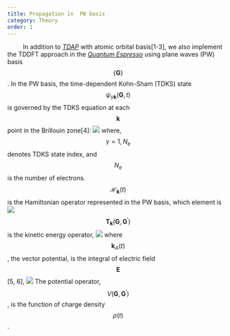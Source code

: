 ```yaml
---
title: Propagation in  PW basis
category: Theory
order: 1
---
```



&nbsp;&nbsp;&nbsp;&nbsp;&nbsp;&nbsp;&nbsp;&nbsp;<!--indentation-->
In addition to *[TDAP](http://tdap.iphy.ac.cn/)* with atomic orbital basis[1-3], we also implement the TDDFT approach in the *[Quantum Espresso](https://www.quantum-espresso.org/)* using plane waves (PW) basis $$ \{ \mathbf{G} \} $$. In the PW basis, the time-dependent Kohn-Sham (TDKS) state $$ \psi_{\gamma \mathbf{k} }( \mathbf{G},t) $$  is governed by the TDKS equation at each $$\mathbf{k} $$ point in the Brillouin zone[4]:
![](/TDAPW/formula/2020/04/18-Theory/1.png)
where, $$ \gamma = 1,  N_e   $$   denotes TDKS state index, and  $$ N_e $$  is the number of electrons. $$ \mathcal{H}_\mathbf{k}(t) $$   is the Hamiltonian operator represented in the PW basis, which element is
![](/TDAPW/formula/2020/04/18-Theory/2.png)
$$ \mathbf{T}_\mathbf{k}( \mathbf{G}, \mathbf{G}^{'} ) $$ is the kinetic energy operator,
![](/TDAPW/formula/2020/04/18-Theory/3.png)
where $$ \mathbf{k}_A(t) $$, the vector potential, is the integral of electric field $$\mathbf{E}$$ [5, 6],
![](/TDAPW/formula/2020/04/18-Theory/4.png)
The potential operator, $$V( \mathbf{G}, \mathbf{G}^{'}  )$$, is the function of charge density $$\rho(t)$$.
